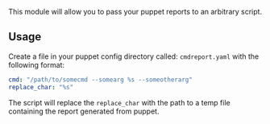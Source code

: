 This module will allow you to pass your puppet reports to an arbitrary script.

## Usage

Create a file in your puppet config directory called: `cmdreport.yaml` with the following format:

```yaml
cmd: "/path/to/somecmd --somearg %s --someotherarg"
replace_char: "%s"
```

The script will replace the `replace_char` with the path to a temp file containing the report generated from puppet.
